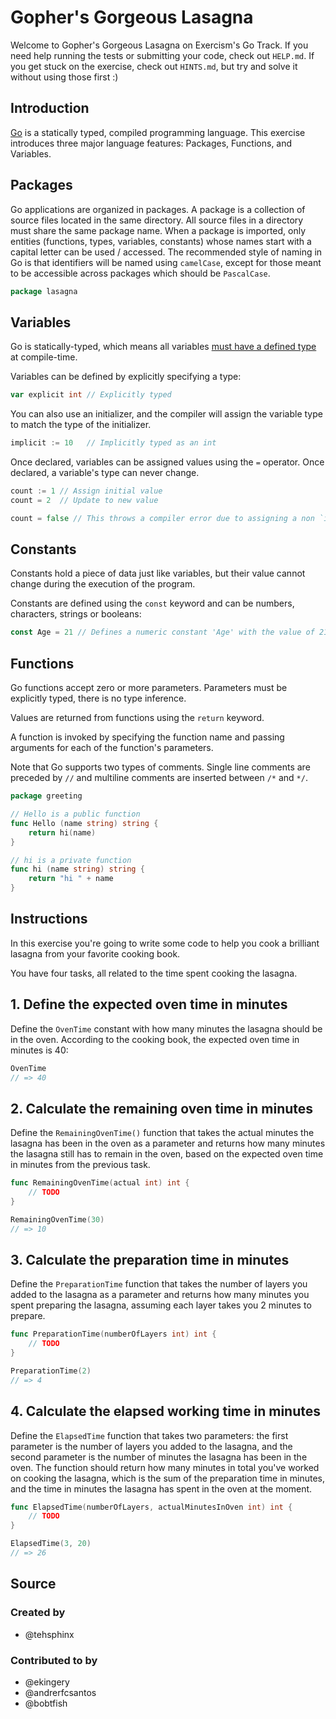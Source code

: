 # Gopher's Gorgeous Lasagna

Welcome to Gopher's Gorgeous Lasagna on Exercism's Go Track.
If you need help running the tests or submitting your code, check out `HELP.md`.
If you get stuck on the exercise, check out `HINTS.md`, but try and solve it without using those first :)

## Introduction

[Go](https://golang.org) is a statically typed, compiled programming language.
This exercise introduces three major language features: Packages, Functions, and Variables.

## Packages

Go applications are organized in packages.
A package is a collection of source files located in the same directory.
All source files in a directory must share the same package name.
When a package is imported, only entities (functions, types, variables, constants) whose names start with a capital letter can be used / accessed.
The recommended style of naming in Go is that identifiers will be named using `camelCase`, except for those meant to be accessible across packages which should be `PascalCase`.

```go
package lasagna
```

## Variables

Go is statically-typed, which means all variables [must have a defined type](https://en.wikipedia.org/wiki/Type_system) at compile-time.

Variables can be defined by explicitly specifying a type:

```go
var explicit int // Explicitly typed
```

You can also use an initializer, and the compiler will assign the variable type to match the type of the initializer.

```go
implicit := 10   // Implicitly typed as an int
```

Once declared, variables can be assigned values using the `=` operator.
Once declared, a variable's type can never change.

```go
count := 1 // Assign initial value
count = 2  // Update to new value

count = false // This throws a compiler error due to assigning a non `int` type
```

## Constants

Constants hold a piece of data just like variables, but their value cannot change during the execution of the program.

Constants are defined using the `const` keyword and can be numbers, characters, strings or booleans:

```go
const Age = 21 // Defines a numeric constant 'Age' with the value of 21
```

## Functions

Go functions accept zero or more parameters.
Parameters must be explicitly typed, there is no type inference.

Values are returned from functions using the `return` keyword.

A function is invoked by specifying the function name and passing arguments for each of the function's parameters.

Note that Go supports two types of comments.
Single line comments are preceded by `//` and multiline comments are inserted between `/*` and `*/`.

```go
package greeting

// Hello is a public function
func Hello (name string) string {
    return hi(name)
}

// hi is a private function
func hi (name string) string {
    return "hi " + name
}
```

## Instructions

In this exercise you're going to write some code to help you cook a brilliant lasagna from your favorite cooking book.

You have four tasks, all related to the time spent cooking the lasagna.

## 1. Define the expected oven time in minutes

Define the `OvenTime` constant with how many minutes the lasagna should be in the oven. According to the cooking book, the expected oven time in minutes is 40:

```go
OvenTime
// => 40
```

## 2. Calculate the remaining oven time in minutes

Define the `RemainingOvenTime()` function that takes the actual minutes the lasagna has been in the oven as a parameter and returns how many minutes the lasagna still has to remain in the oven, based on the expected oven time in minutes from the previous task.

```go
func RemainingOvenTime(actual int) int {
    // TODO
}

RemainingOvenTime(30)
// => 10
```

## 3. Calculate the preparation time in minutes

Define the `PreparationTime` function that takes the number of layers you added to the lasagna as a parameter and returns how many minutes you spent preparing the lasagna, assuming each layer takes you 2 minutes to prepare.

```go
func PreparationTime(numberOfLayers int) int {
    // TODO
}

PreparationTime(2)
// => 4
```

## 4. Calculate the elapsed working time in minutes

Define the `ElapsedTime` function that takes two parameters: the first parameter is the number of layers you added to the lasagna, and the second parameter is the number of minutes the lasagna has been in the oven.
The function should return how many minutes in total you've worked on cooking the lasagna, which is the sum of the preparation time in minutes, and the time in minutes the lasagna has spent in the oven at the moment.

```go
func ElapsedTime(numberOfLayers, actualMinutesInOven int) int {
    // TODO
}

ElapsedTime(3, 20)
// => 26
```

## Source

### Created by

- @tehsphinx

### Contributed to by

- @ekingery
- @andrerfcsantos
- @bobtfish